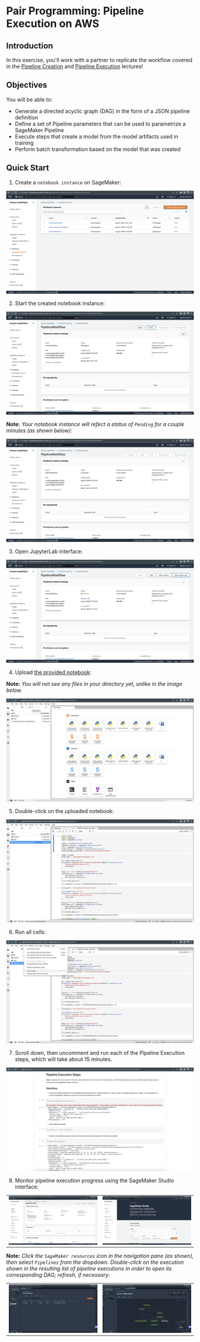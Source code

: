# Pair Programming: Pipeline Execution on AWS

## Introduction

In this exercise, you'll work with a partner to replicate the workflow covered in the [Pipeline Creation](https://github.com/flatiron-school/DS-Deloitte-07062022-Architecting-Pipelines-with-AWS/blob/main/Pipeline%20Creation.ipynb) and [Pipeline Execution](https://github.com/flatiron-school/DS-Deloitte-07062022-Architecting-Pipelines-with-AWS/blob/main/Pipeline%20Execution.ipynb) lectures!

## Objectives

You will be able to:

- Generate a directed acyclic graph (DAG) in the form of a JSON pipeline definition
- Define a set of Pipeline parameters that can be used to parametrize a SageMaker Pipeline
- Execute steps that create a model from the model artifacts used in training
- Perform batch transformation based on the model that was created

## Quick Start

1. Create a `notebook instance` on SageMaker:

![](./images/create-notebook.png)

2. Start the created notebook instance:

![](./images/start-notebook.png)

**Note:** *Your notebook instance will refect a status of `Pending` for a couple minutes (as shown below):*

![](./images/pending.png)

3. Open JupyterLab interface:

![](./images/open-jupyter.png)

4. Upload [the provided notebook](https://github.com/flatiron-school/DS-Deloitte-07062022-PairProgramming-PipelineExecution/blob/solution/Pipeline%20Creation%20and%20Execution%20Workflow.ipynb):

**Note:** *You will not see any files in your directory yet, unlike in the image below.*

![](./images/upload.png)

5. Double-click on the uploaded notebook:

![](./images/open-notebook.png)

6. Run all cells:

![](./images/run-cells.png)

7. Scroll down, then uncomment and run each of the Pipeline Execution steps, which will take about 15 minutes.

![](./images/pipeline-execution-steps.png)

8. Monitor pipeline execution progress using the SageMaker Studio interface:

<table>
    <tr>
        <td>
            <img src="./images/studio.png"/> 
        </td>
        <td>
            <img src="./images/open-studio.png"/>
        </td>
    </tr>
</table>

**Note:** *Click the `SageMaker resources` icon in the navigation pane (as shown), then select `Pipelines` from the dropdown. Double-click on the execution shown in the resulting list of pipeline executions in order to open its corresponding DAG; refresh, if necessary:*

<table>
    <tr>
        <td>
            <img src="./images/studio-interface-1.png"/> 
        </td>
        <td>
            <img src="./images/studio-interface-2.png"/>
        </td>
    </tr>
</table>
